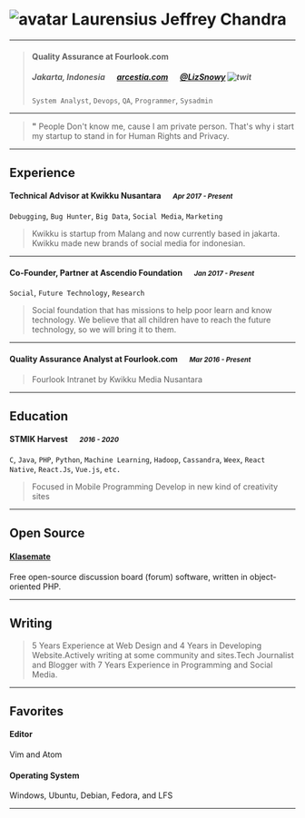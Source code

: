 # ![avatar][] Laurensius Jeffrey Chandra

---

> #### Quality Assurance at Fourlook.com
> #####  Jakarta, Indonesia &emsp; [arcestia.com][homepage] &emsp; [@LizSnowy][twitter] ![twit][]
> `System Analyst`, `Devops`, `QA`, `Programmer`, `Sysadmin`

---
> **"** People Don't know me, cause I am private person. That's why i start my startup to stand in for Human Rights and Privacy.


---
## Experience
#### Technical Advisor at Kwikku Nusantara &emsp; <small>*Apr 2017 - Present*</small>
`Debugging`, `Bug Hunter`, `Big Data`, `Social Media`, `Marketing`
> Kwikku is startup from Malang and now currently based in jakarta. Kwikku made new brands of social media for indonesian.

---
#### Co-Founder, Partner at Ascendio Foundation &emsp; <small>*Jan 2017 - Present*</small>
`Social`, `Future Technology`, `Research`
> Social foundation that has missions to help poor learn and know technology. We believe that all children have to reach the future technology, so we will bring it to them.

---
#### Quality Assurance Analyst at Fourlook.com &emsp; <small>*Mar 2016 - Present*</small>
> Fourlook Intranet by Kwikku Media Nusantara

---
## Education
#### STMIK Harvest &emsp; <small>*2016 - 2020*</small>
`C`, `Java`, `PHP`, `Python`, `Machine Learning`, `Hadoop`, `Cassandra`, `Weex`, `React Native`, `React.Js`, `Vue.js`, `etc.`
> Focused in Mobile Programming
> Develop in new kind of creativity sites

---
## Open Source
#### [Klasemate](https://github.com/arcestiaishere/klasemate/)
Free open-source discussion board (forum) software, written in object-oriented PHP.

---
## Writing

> 5 Years Experience at Web Design and 4 Years in Developing Website.Actively writing at some community and
sites.Tech Journalist and Blogger with 7 Years Experience in Programming and Social Media.

---
## Favorites
#### Editor
Vim and Atom
#### Operating System
Windows, Ubuntu, Debian, Fedora, and LFS

---
[avatar]: https://github.com/arcestia.png
[homepage]: https://arcestia.com
[twitter]: https://twitter.com/LizSnowy
[twit]: http://cdn-careers.sstatic.net/careers/Img/icon-twitter.png?v=b1bd58ad2034

